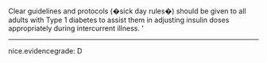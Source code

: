 Clear guidelines and protocols (�sick day rules�) should be given to all adults with Type 1 diabetes to assist them in adjusting insulin doses appropriately during intercurrent illness.
'

---
 nice.evidencegrade: D
